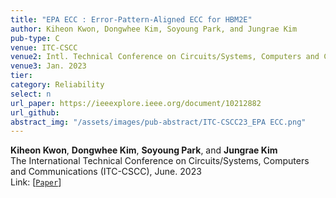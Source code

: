 ```yaml
---
title: "EPA ECC : Error-Pattern-Aligned ECC for HBM2E"
author: Kiheon Kwon, Dongwhee Kim, Soyoung Park, and Jungrae Kim
pub-type: C
venue: ITC-CSCC
venue2: Intl. Technical Conference on Circuits/Systems, Computers and Communications
venue3: Jan. 2023
tier: 
category: Reliability
select: n
url_paper: https://ieeexplore.ieee.org/document/10212882
url_github:
abstract_img: "/assets/images/pub-abstract/ITC-CSCC23_EPA ECC.png"
---
```


**Kiheon Kwon**, **Dongwhee Kim**, **Soyoung Park**, and **Jungrae Kim** <br>
The International Technical Conference on Circuits/Systems, Computers and Communications (ITC-CSCC), June. 2023 <br>
Link: [[```Paper```](https://ieeexplore.ieee.org/document/10212882)]
